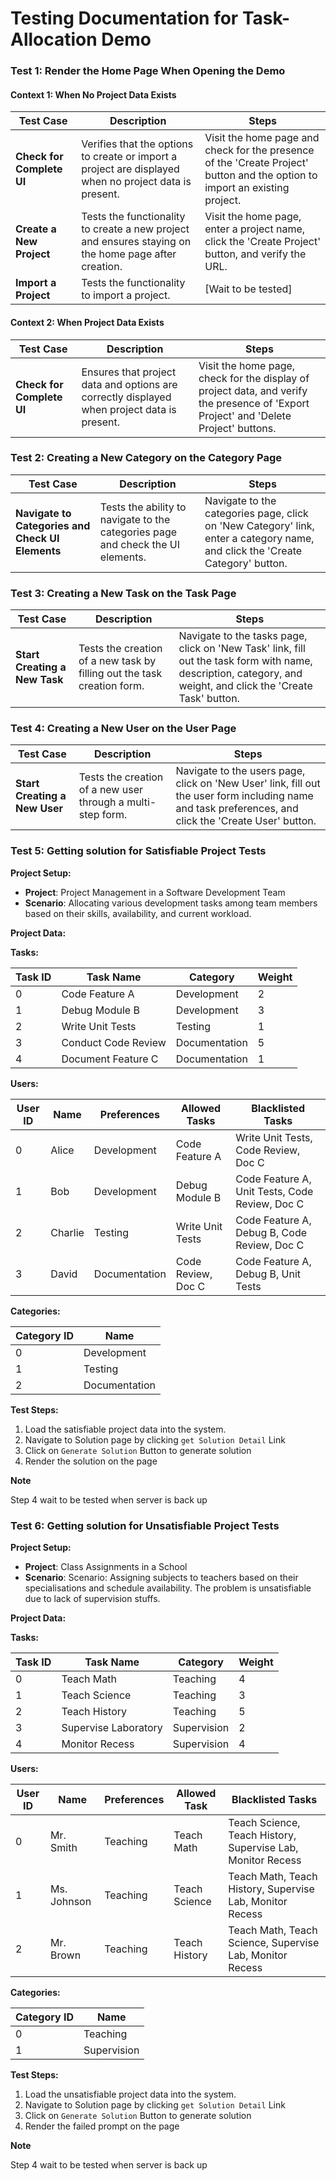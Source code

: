 # Testing Documentation for Task-Allocation Demo

### Test 1: Render the Home Page When Opening the Demo

#### Context 1: When No Project Data Exists

| Test Case             | Description                                     | Steps                                            |
|-----------------------|-------------------------------------------------|--------------------------------------------------|
|  **Check for Complete UI**      | Verifies that the options to create or import a project are displayed when no project data is present. | Visit the home page and check for the presence of the 'Create Project' button and the option to import an existing project.  |
| **Create a New Project** | Tests the functionality to create a new project and ensures staying on the home page after creation. | Visit the home page, enter a project name, click the 'Create Project' button, and verify the URL.                            |
| **Import a Project**  | Tests the functionality to import a project.                                                     | [Wait to be tested]                                                                                                        |


#### Context 2: When Project Data Exists

| Test Case             | Description                                     | Steps                                            |
|-----------------------|-------------------------------------------------|--------------------------------------------------|
|  **Check for Complete UI**     | Ensures that project data and options are correctly displayed when project data is present. | Visit the home page, check for the display of project data, and verify the presence of 'Export Project' and 'Delete Project' buttons.  | 

### Test 2: Creating a New Category on the Category Page

| Test Case             | Description                                     | Steps                                           |
|-----------------------|-------------------------------------------------|-------------------------------------------------|
| **Navigate to Categories and Check UI Elements**| Tests the ability to navigate to the categories page and check the UI elements.           | Navigate to the categories page, click on 'New Category' link, enter a category name, and click the 'Create Category' button.    |


### Test 3: Creating a New Task on the Task Page
| Test Case             | Description                                     | Steps                                           |
|-----------------------|-------------------------------------------------|-------------------------------------------------|
| **Start Creating a New Task**        | Tests the creation of a new task by filling out the task creation form.     | Navigate to the tasks page, click on 'New Task' link, fill out the task form with name, description, category, and weight, and click the 'Create Task' button. |

### Test 4: Creating a New User on the User Page
| Test Case             | Description                                     | Steps                                           |
|-----------------------|-------------------------------------------------|-------------------------------------------------|
| **Start Creating a New User**        | Tests the creation of a new user through a multi-step form.                       | Navigate to the users page, click on 'New User' link, fill out the user form including name and task preferences, and click the 'Create User' button.  |

### Test 5: Getting solution for Satisfiable Project Tests

**Project Setup:**
- **Project**: Project Management in a Software Development Team
- **Scenario**: Allocating various development tasks among team members based on their skills, availability, and current workload.

**Project Data:**

**Tasks:**

| Task ID | Task Name           | Category      | Weight |
|---------|---------------------|---------------|--------|
| 0       | Code Feature A      | Development   | 2      |
| 1       | Debug Module B      | Development   | 3      |
| 2       | Write Unit Tests    | Testing       | 1      |
| 3       | Conduct Code Review | Documentation | 5      |
| 4       | Document Feature C  | Documentation | 1      |

**Users:**

| User ID | Name   | Preferences | Allowed Tasks | Blacklisted Tasks                  |
|---------|--------|-------------|---------------|-----------------------------------|
| 0       | Alice  | Development | Code Feature A | Write Unit Tests, Code Review, Doc C |
| 1       | Bob    | Development | Debug Module B | Code Feature A, Unit Tests, Code Review, Doc C |
| 2       | Charlie| Testing     | Write Unit Tests | Code Feature A, Debug B, Code Review, Doc C |
| 3       | David  | Documentation| Code Review, Doc C | Code Feature A, Debug B, Unit Tests |

**Categories:**

| Category ID | Name           |
|-------------|----------------|
| 0           | Development    |
| 1           | Testing        |
| 2           | Documentation  |


**Test Steps:**

1. Load the satisfiable project data into the system.
2. Navigate to Solution page by clicking `get Solution Detail` Link
3. Click on `Generate Solution` Button to generate solution
4. Render the solution on the page

**Note**

Step 4 wait to be tested when server is back up

### Test 6: Getting solution for Unsatisfiable Project Tests

**Project Setup:**
- **Project**: Class Assignments in a School
- **Scenario**: Scenario: Assigning subjects to teachers based on their specialisations and schedule availability. The problem is unsatisfiable due to lack of supervision stuffs.

**Project Data:**

**Tasks:**

| Task ID | Task Name           | Category    | Weight |
|---------|---------------------|-------------|--------|
| 0       | Teach Math          | Teaching    | 4      |
| 1       | Teach Science       | Teaching    | 3      |
| 2       | Teach History       | Teaching    | 5      |
| 3       | Supervise Laboratory| Supervision | 2      |
| 4       | Monitor Recess      | Supervision | 4      |

**Users:**

| User ID | Name        | Preferences | Allowed Task  | Blacklisted Tasks                                   |
|---------|-------------|-------------|---------------|----------------------------------------------------|
| 0       | Mr. Smith   | Teaching    | Teach Math    | Teach Science, Teach History, Supervise Lab, Monitor Recess |
| 1       | Ms. Johnson | Teaching    | Teach Science | Teach Math, Teach History, Supervise Lab, Monitor Recess |
| 2       | Mr. Brown   | Teaching    | Teach History | Teach Math, Teach Science, Supervise Lab, Monitor Recess |

**Categories:**

| Category ID | Name       |
|-------------|------------|
| 0           | Teaching   |
| 1           | Supervision|

**Test Steps:**

1. Load the unsatisfiable project data into the system.
2. Navigate to Solution page by clicking `get Solution Detail` Link
3. Click on `Generate Solution` Button to generate solution
4. Render the failed prompt on the page

**Note**

Step 4 wait to be tested when server is back up